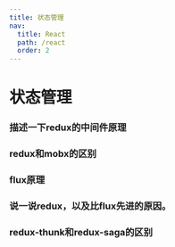 ```yaml
---
title: 状态管理
nav:
  title: React
  path: /react
  order: 2
---
```


# 状态管理

### 描述一下redux的中间件原理

### redux和mobx的区别

### flux原理

### 说一说redux，以及比flux先进的原因。

### redux-thunk和redux-saga的区别